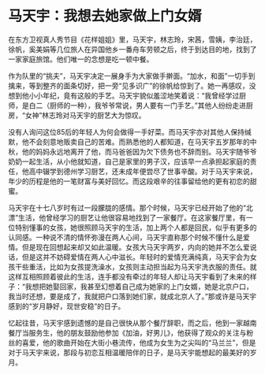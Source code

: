 # 马天宇：我想去她家做上门女婿

在东方卫视真人秀节目《花样姐姐》里，马天宇，林志玲，宋茜，雪姨，李治廷，徐帆，奚美娟等几位旅人在异国他乡一番舟车劳顿之后，终于到达目的地，找到了一家家庭旅馆。他们唯一的念想是吃一顿中餐。 

作为队里的“挑夫”，马天宇决定一展身手为大家做手擀面。“加水，和面”一切手到擒来，等到整齐的面条切好，把一旁“见多识广”的徐帆给惊到了。她一再感叹，没想到他小小年纪，竟有这般的手艺。马天宇貌似羞涩地笑着说：“我曾经学过厨师，是白二（厨师的一种），我爷爷常说，男人要有一门手艺。”其他人纷纷走进厨房，“女神”林志玲对马天宇的厨艺大为惊叹。 

没有人询问这位85后的年轻人为何会做得一手好菜。而马天宇亦对其他人保持缄默，他不会刻意地贩卖自己的苦难。而熟悉他的人都知道，在马天宇五岁那年的中秋，他的妈妈永远地离开了他，而马爸爸因为欠下债务也不辞而别。马天宇随爷爷奶奶一起生活，从小他就知道，自己是家里的男子汉，应该早一点承担起家庭的责任，他高中辍学到德州学习厨艺，还未成年便尝尽了世事辛酸。对于马天宇来说，年少的历程是他的一笔财富与美好回忆。而这段艰辛的往事留给他的更有初恋的甜蜜。 

马天宇在十七八岁时有过一段朦胧的感情。那个时候，马天宇已经开始了他的“北漂”生活，他曾经学习的厨艺让他很容易地找到了一家餐厅。在这家餐厅里，有一位特别懂事的女孩，她很照顾马天宇的生活，加上两个人都是回民，似乎有更多的认同感。一种说不清的情怀弥漫在两人心间，马天宇直称那个时候不懂什么是爱情。但是现在回想起来却又如此温暖。女孩大马天宇两岁，内向的她并不怎么爱说话，但是这并不妨碍爱情在两人心中滋长。年轻时的爱情充满纯真，马天宇会为女孩干些重活，比如为女孩提洗澡水，女孩则主动担当起为马天宇洗衣服的责任。就这样互相照顾着彼此的生活，连手都没有牵过的年轻人却让马天宇看到了未来的样子：“我想把她娶回家，我甚至幻想着自己成为她家的上门女婿，她是北京户口，我当时还想，要是成了，我就把户口落到她们家，就成北京人了。”那或许是马天宇感到的“岁月静好，现世安稳”的日子。 

忆起往昔，马天宇感到遗憾的是自己很快从那个餐厅辞职，而之后，他到一家越南餐厅当服务生，他的朋友鼓励他参加《加油，好男儿》，他获得了观众的关注与粉丝的喜爱，他的歌曲开始在大街小巷流传，他成为女生为之尖叫的“马兰兰”，但是对于马天宇来说，那段与初恋互相温暖陪伴的日子，是马天宇能想起的最美好的岁月。